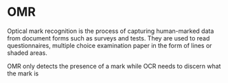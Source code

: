 # OMR
Optical mark recognition is the process of capturing human-marked data from document forms such as surveys and tests. They are used to read questionnaires, multiple choice examination paper in the form of lines or shaded areas.

OMR only detects the presence of a mark while OCR needs to discern what the mark is
